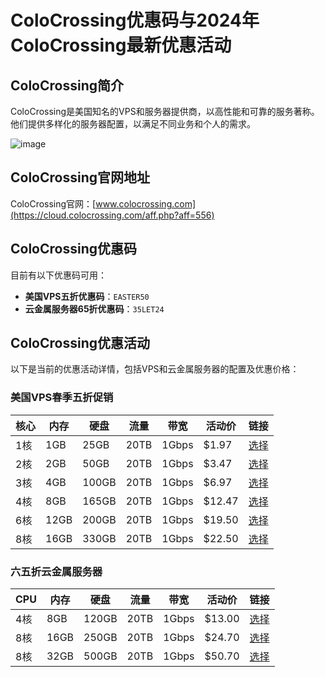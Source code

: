 # ColoCrossing优惠码与2024年ColoCrossing最新优惠活动

## ColoCrossing简介
ColoCrossing是美国知名的VPS和服务器提供商，以高性能和可靠的服务著称。他们提供多样化的服务器配置，以满足不同业务和个人的需求。

![image](https://github.com/bze04569/ColoCrossing/assets/158163061/0a9bd224-7919-4e19-a2b4-6964bf695e55)

## ColoCrossing官网地址
ColoCrossing官网：[www.colocrossing.com](https://cloud.colocrossing.com/aff.php?aff=556)

## ColoCrossing优惠码
目前有以下优惠码可用：
- **美国VPS五折优惠码**：`EASTER50`
- **云金属服务器65折优惠码**：`35LET24`

## ColoCrossing优惠活动
以下是当前的优惠活动详情，包括VPS和云金属服务器的配置及优惠价格：

### 美国VPS春季五折促销
| 核心 | 内存 | 硬盘  | 流量 | 带宽   | 活动价 | 链接                                                       |
|------|------|-------|------|--------|--------|------------------------------------------------------------|
| 1核  | 1GB  | 25GB  | 20TB | 1Gbps  | $1.97  | [选择](https://cloud.colocrossing.com/aff.php?aff=556&pid=19)|
| 2核  | 2GB  | 50GB  | 20TB | 1Gbps  | $3.47  | [选择](https://cloud.colocrossing.com/aff.php?aff=556&pid=20)|
| 3核  | 4GB  | 100GB | 20TB | 1Gbps  | $6.97  | [选择](https://cloud.colocrossing.com/aff.php?aff=556&pid=21)|
| 4核  | 8GB  | 165GB | 20TB | 1Gbps  | $12.47 | [选择](https://cloud.colocrossing.com/aff.php?aff=556&pid=22)|
| 6核  | 12GB | 200GB | 20TB | 1Gbps  | $19.50 | [选择](https://cloud.colocrossing.com/aff.php?aff=556&pid=27)|
| 8核  | 16GB | 330GB | 20TB | 1Gbps  | $22.50 | [选择](https://cloud.colocrossing.com/aff.php?aff=556&pid=28)|

### 六五折云金属服务器
| CPU  | 内存 | 硬盘  | 流量 | 带宽   | 活动价 | 链接                                                       |
|------|------|-------|------|--------|--------|------------------------------------------------------------|
| 4核  | 8GB  | 120GB | 20TB | 1Gbps  | $13.00 | [选择](https://cloud.colocrossing.com/aff.php?aff=556&pid=29)|
| 8核  | 16GB | 250GB | 20TB | 1Gbps  | $24.70 | [选择](https://cloud.colocrossing.com/aff.php?aff=556&pid=30)|
| 8核  | 32GB | 500GB | 20TB | 1Gbps  | $50.70 | [选择](https://cloud.colocrossing.com/aff.php?aff=556&pid=31)|

